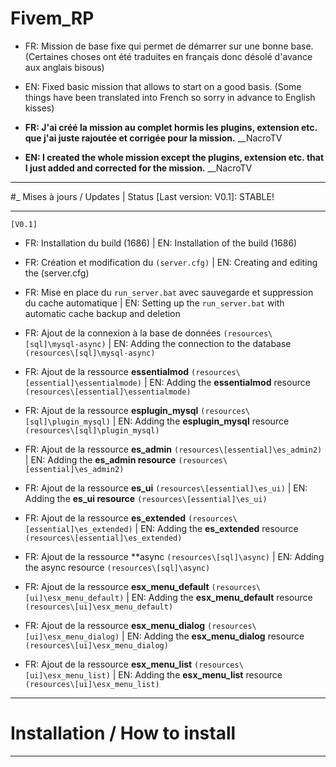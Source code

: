 # Fivem_RP
- FR: Mission de base fixe qui permet de démarrer sur une bonne base. (Certaines choses ont été traduites en français donc désolé d'avance aux anglais bisous)

- EN: Fixed basic mission that allows to start on a good basis. (Some things have been translated into French so sorry in advance to English kisses)

- **FR: J'ai créé la mission au complet hormis les plugins, extension etc. que j'ai juste rajoutée et corrigée pour la mission.** __NacroTV

- **EN: I created the whole mission except the plugins, extension etc. that I just added and corrected for the mission.** __NacroTV

-----------------------------------------------------------------

#_ Mises à jours / Updates | Status [Last version: V0.1]: STABLE!

-----------------------------------------------------------------
`[V0.1]`

- FR: Installation du build (1686) | EN: Installation of the build (1686)

- FR: Création et modification du `(server.cfg)` | EN: Creating and editing the (server.cfg)

- FR: Mise en place du `run_server.bat` avec sauvegarde et suppression du cache automatique | EN: Setting up the `run_server.bat` with automatic cache backup and deletion

- FR: Ajout de la connexion à la base de données `(resources\[sql]\mysql-async)` | EN: Adding the connection to the database `(resources\[sql]\mysql-async)`

- FR: Ajout de la ressource **essentialmod** `(resources\[essential]\essentialmode)` | EN: Adding the **essentialmod** resource `(resources\[essential]\essentialmode)`

- FR: Ajout de la ressource **esplugin_mysql** `(resources\[sql]\plugin_mysql)` | EN: Adding the **esplugin_mysql** resource `(resources\[sql]\plugin_mysql)`

- FR: Ajout de la ressource **es_admin** `(resources\[essential]\es_admin2)` | EN: Adding the **es_admin resource** `(resources\[essential]\es_admin2)`

- FR: Ajout de la ressource **es_ui** `(resources\[essential]\es_ui)` | EN: Adding the **es_ui resource** `(resources\[essential]\es_ui)`

- FR: Ajout de la ressource **es_extended** `(resources\[essential]\es_extended)` | EN: Adding the **es_extended** resource `(resources\[essential]\es_extended)`

- FR: Ajout de la ressource **async `(resources\[sql]\async)` | EN: Adding the async resource `(resources\[sql]\async)`

- FR: Ajout de la ressource **esx_menu_default** `(resources\[ui]\esx_menu_default)` | EN: Adding the **esx_menu_default** resource `(resources\[ui]\esx_menu_default)`

- FR: Ajout de la ressource **esx_menu_dialog** `(resources\[ui]\esx_menu_dialog)` | EN: Adding the **esx_menu_dialog** resource `(resources\[ui]\esx_menu_dialog)`

- FR: Ajout de la ressource **esx_menu_list** `(resources\[ui]\esx_menu_list)` | EN: Adding the **esx_menu_list** resource `(resources\[ui]\esx_menu_list)`

-----------------------------------------------------------------

# Installation / How to install

-----------------------------------------------------------------


